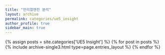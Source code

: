 ```yaml
---
title: "언리얼엔진 분석"
layout: archive
permalink: categories/ue5_insight
author_profile: true
sidebar_main: true
---
```

<!--permalink, 이 파일의 뒷 이름은 같아야하는 듯--!>
<!-- 공백이 포함되어 있는 카테고리 이름의 경우 site.categories.['a b c'] 이런식으로! -->

{% assign posts = site.categories['UE5 Insight'] %}
{% for post in posts %} {% include archive-single3.html type=page.entries_layout %} {% endfor %}
